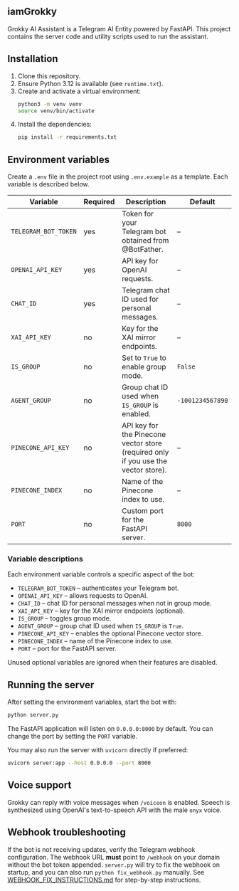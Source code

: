 ## iamGrokky

Grokky AI Assistant is a Telegram AI Entity powered by FastAPI. This project contains the server code and utility scripts used to run the assistant.

## Installation

1. Clone this repository.
2. Ensure Python 3.12 is available (see `runtime.txt`).
3. Create and activate a virtual environment:
   ```bash
   python3 -m venv venv
   source venv/bin/activate
   ```
4. Install the dependencies:
   ```bash
   pip install -r requirements.txt
   ```

## Environment variables

Create a `.env` file in the project root using `.env.example` as a template. Each variable is described below.

| Variable | Required | Description | Default |
|----------|---------|-------------|---------|
| `TELEGRAM_BOT_TOKEN` | yes | Token for your Telegram bot obtained from @BotFather. | – |
| `OPENAI_API_KEY` | yes | API key for OpenAI requests. | – |
| `CHAT_ID` | yes | Telegram chat ID used for personal messages. | – |
| `XAI_API_KEY` | no | Key for the XAI mirror endpoints. | – |
| `IS_GROUP` | no | Set to `True` to enable group mode. | `False` |
| `AGENT_GROUP` | no | Group chat ID used when `IS_GROUP` is enabled. | `-1001234567890` |
| `PINECONE_API_KEY` | no | API key for the Pinecone vector store (required only if you use the vector store). | – |
| `PINECONE_INDEX` | no | Name of the Pinecone index to use. | – |
| `PORT` | no | Custom port for the FastAPI server. | `8000` |

### Variable descriptions

Each environment variable controls a specific aspect of the bot:

- `TELEGRAM_BOT_TOKEN` – authenticates your Telegram bot.
- `OPENAI_API_KEY` – allows requests to OpenAI.
- `CHAT_ID` – chat ID for personal messages when not in group mode.
- `XAI_API_KEY` – key for the XAI mirror endpoints (optional).
- `IS_GROUP` – toggles group mode.
- `AGENT_GROUP` – group chat ID used when `IS_GROUP` is `True`.
- `PINECONE_API_KEY` – enables the optional Pinecone vector store.
- `PINECONE_INDEX` – name of the Pinecone index to use.
- `PORT` – port for the FastAPI server.

Unused optional variables are ignored when their features are disabled.

## Running the server

After setting the environment variables, start the bot with:

```bash
python server.py
```

The FastAPI application will listen on `0.0.0.0:8000` by default. You can change the port by setting the `PORT` variable.

You may also run the server with `uvicorn` directly if preferred:

```bash
uvicorn server:app --host 0.0.0.0 --port 8000
```

## Voice support

Grokky can reply with voice messages when `/voiceon` is enabled. Speech
is synthesized using OpenAI's text-to-speech API with the male `onyx` voice.

## Webhook troubleshooting

If the bot is not receiving updates, verify the Telegram webhook configuration. The webhook URL **must** point to `/webhook` on your domain without the bot token appended. `server.py` will try to fix the webhook on startup, and you can also run `python fix_webhook.py` manually. See [WEBHOOK_FIX_INSTRUCTIONS.md](WEBHOOK_FIX_INSTRUCTIONS.md) for step-by-step instructions.
